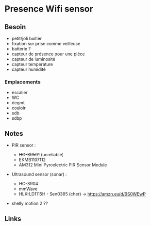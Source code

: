# Presence Wifi sensor

## Besoin

- petit/joli boitier
- fixation sur prise comme veilleuse 
- batterie ?
- capteur de présence pour une pièce
- capteur de luminosité 
- capteur température 
- capteur humidité 

### Emplacements

- escalier
- WC
- degmt
- couloir
- sdb
- sdbp

## Notes

- PIR sensor :
  - ~~HC-SR501~~ (unreliable)
  - EKMB1107112
  - AM312 Mini Pyroelectric PIR Sensor Module
- Ultrasound sensor (sonar) :
  - HC-SR04
  - mmWave
  - HLK-LD1115H - Sen0395 (cher) -> https://amzn.eu/d/9S0WEwP
 
- shelly motion 2 ??

## Links
